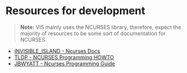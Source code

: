 # Resources for development 

> **Note:** VIS mainly uses the NCURSES library, therefore, expect the majority of resources to be some sort of documentation for NCURSES.

 - [INVISIBLE_ISLAND - Ncurses Docs](https://invisible-island.net/ncurses/man/ncurses.3x.html)
 - [TLDP - NCURSES Programming HOWTO](https://tldp.org/HOWTO/NCURSES-Programming-HOWTO/) 
 - [JBWYATT - Ncurses Programming Guide](https://jbwyatt.com/ncurses.html)
